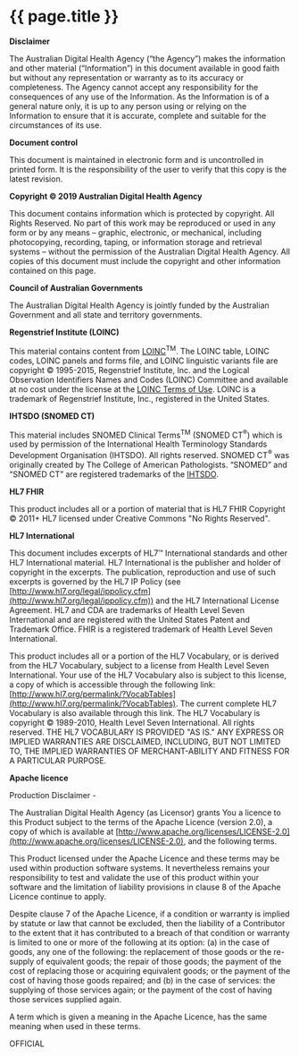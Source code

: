 # {{ page.title }}

**Disclaimer**

The Australian Digital Health Agency (“the Agency”) makes the information and other material (“Information”) in this document available in good faith but without any representation or warranty as to its accuracy or
completeness. The Agency cannot accept any responsibility for the consequences of any use of the Information.
As the Information is of a general nature only, it is up to any person using or relying on the Information
to ensure that it is accurate, complete and suitable for the circumstances of its use.


**Document control**

This document is maintained in electronic form and is uncontrolled in printed form. It is the responsibility
of the user to verify that this copy is the latest revision.


**Copyright © 2019 Australian Digital Health Agency**

This document contains information which is protected by copyright. All Rights Reserved. No part of this work may be reproduced or used in any form or by any means – graphic, electronic, or mechanical, including photocopying, recording, taping, or information storage and retrieval systems – without the permission of the Australian Digital Health Agency. All copies of this document must include the copyright and other information contained on this page.

**Council of Australian Governments**

The Australian Digital Health Agency is jointly funded by the Australian Government and all state and territory governments.


**Regenstrief Institute (LOINC)**

This material contains content from [LOINC](http://loinc.org)<sup>TM</sup>. The LOINC table, LOINC codes, LOINC panels and forms file, and LOINC linguistic variants file are copyright © 1995-2015, Regenstrief Institute, Inc. and the Logical Observation Identifiers Names and Codes (LOINC) Committee and available at no cost under the license at the [LOINC Terms of Use](https://loinc.org/terms-of-use/). LOINC is a trademark of Regenstrief Institute, Inc., registered in the United States.


**IHTSDO (SNOMED CT)**

This material includes SNOMED Clinical Terms<sup>TM</sup> (SNOMED CT<sup>&reg;</sup>) which is used by permission of the International Health Terminology Standards Development Organisation (IHTSDO). All rights reserved. SNOMED CT<sup>&reg;</sup> was originally created by The College of American Pathologists. “SNOMED” and “SNOMED CT” are registered trademarks of the [IHTSDO](http://www.ihtsdo.org/).


**HL7 FHIR**

This product includes all or a portion of material that is HL7 FHIR Copyright © 2011+ HL7 licensed under Creative Commons "No Rights Reserved".

**HL7 International**

This document includes excerpts of HL7™ International standards and other HL7 International material. HL7 International is the publisher and holder of copyright in the excerpts. The publication, reproduction and use of such excerpts is governed by the HL7 IP Policy (see [http://www.hl7.org/legal/ippolicy.cfm](http://www.hl7.org/legal/ippolicy.cfm)) and the HL7 International License Agreement. HL7 and CDA are trademarks of Health Level Seven International and are registered with the United States Patent and Trademark Office. FHIR is a registered trademark of Health Level Seven International.

This product includes all or a portion of the HL7 Vocabulary, or is derived from the HL7 Vocabulary, subject to a license from Health Level Seven International. Your use of the HL7 Vocabulary also is subject to this license, a copy of which is accessible through the following link: [http://www.hl7.org/permalink/?VocabTables](http://www.hl7.org/permalink/?VocabTables). The current complete HL7 Vocabulary is also available through this link. The HL7 Vocabulary is copyright © 1989-2010, Health Level Seven International. All rights reserved. THE HL7 VOCABULARY IS PROVIDED "AS IS." ANY EXPRESS OR IMPLIED WARRANTIES ARE DISCLAIMED, INCLUDING, BUT NOT LIMITED TO, THE IMPLIED WARRANTIES OF MERCHANT-ABILITY AND FITNESS FOR A PARTICULAR PURPOSE.

**Apache licence**

Production Disclaimer - 

The Australian Digital Health Agency (as Licensor) grants You a licence to this Product subject to the terms of the Apache Licence (version 2.0), a copy of which is available at [http://www.apache.org/licenses/LICENSE-2.0](http://www.apache.org/licenses/LICENSE-2.0), and the following terms.
 
This Product licensed under the Apache Licence and these terms may be used within production software systems. It nevertheless remains your responsibility to test and validate the use of this product 
within your software and the limitation of liability provisions in clause 8 of the Apache Licence continue to apply.

Despite clause 7 of the Apache Licence, if a condition or warranty is implied by statute or law that cannot be excluded, then the liability of a Contributor to the extent that it has contributed to 
a breach of that condition or warranty is limited to one or more of the following at its option: (a) in the case of goods, any one of the following: the replacement of those goods or the re-supply of 
equivalent goods; the repair of those goods; the payment of the cost of replacing those or acquiring equivalent goods; or the payment of the cost of having those goods repaired; and (b) in the 
case of services: the supplying of those services again; or the payment of the cost of having those services supplied again.
 
A term which is given a meaning in the Apache Licence, has the same meaning when used in these terms.

OFFICIAL
